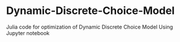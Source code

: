 # Dynamic-Discrete-Choice-Model
Julia code for optimization of Dynamic Discrete Choice Model
Using Jupyter notebook
